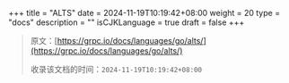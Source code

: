 +++
title = "ALTS"
date = 2024-11-19T10:19:42+08:00
weight = 20
type = "docs"
description = ""
isCJKLanguage = true
draft = false
+++

> 原文：[https://grpc.io/docs/languages/go/alts/](https://grpc.io/docs/languages/go/alts/)
>
> 收录该文档的时间：`2024-11-19T10:19:42+08:00`

